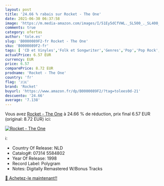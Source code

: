```yaml
---
layout: post
title: '24.66 % rabais sur Rocket - The One'
date: 2021-06-30 06:37:58
image: 'https://m.media-amazon.com/images/I/51Ey5dCfVWL._SL500_._SL400_.jpg'
comments: true
category: ofertas
author: 'tole.es'
slug: 'B0000089F2-fr Rocket - The One'
sku: 'B0000089F2-fr'
tags: [ 'CD et Vinyles','Folk et Songwriter','Genres','Pop','Pop Rock','Singers-Songwriters','rocket', ]
actualPrice: 6.57 EUR
currency: EUR
price: 6.57
comparePrice: 8.72 EUR
prodname: 'Rocket - The One'
country: 'fr'
flag: '🇫🇷'
brand: 'Rocket'
buyurl: 'https://www.amazon.fr/dp/B0000089F2/?tag=tolees0d-21'
descuento: '24.66'
average: '7.138'
---
```


Vous avez [Rocket - The One](https://www.amazon.fr/dp/B0000089F2/?tag=tolees0d-21)  à  24.66 % de réduction, prix final  6.57 EUR (original: 8.72 EUR) ici:

[![Rocket - The One](https://m.media-amazon.com/images/I/51Ey5dCfVWL._SL500_._SL400_.jpg)](https://www.amazon.fr/dp/B0000089F2/?tag=tolees0d-21)

ℹ️:

- Country Of Release: NLD
- Catalog#: 07314 5584802
- Year Of Release: 1998
- Record Label: Polygram
- Notes: Digitally Remastered W/Bonus Tracks

[🛒 Achetez-le maintenant!!](https://www.amazon.fr/dp/B0000089F2/?tag=tolees0d-21)
